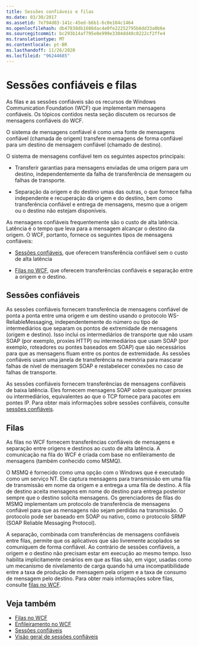 ```yaml
---
title: Sessões confiáveis e filas
ms.date: 03/30/2017
ms.assetid: 7e794d03-141c-45ed-b6b1-6c0e104c1464
ms.openlocfilehash: db47838db1608dac4e0fe22252795b6dd33a0b6e
ms.sourcegitcommit: bc293b14af795e0e999e3304dd40c0222cf2ffe4
ms.translationtype: MT
ms.contentlocale: pt-BR
ms.lasthandoff: 11/26/2020
ms.locfileid: "96244685"
---
```

# <a name="queues-and-reliable-sessions"></a>Sessões confiáveis e filas

As filas e as sessões confiáveis são os recursos de Windows Communication Foundation (WCF) que implementam mensagens confiáveis. Os tópicos contidos nesta seção discutem os recursos de mensagens confiáveis do WCF.  
  
 O sistema de mensagens confiável é como uma fonte de mensagens confiável (chamada de origem) transfere mensagens de forma confiável para um destino de mensagem confiável (chamado de destino).  
  
 O sistema de mensagens confiável tem os seguintes aspectos principais:  
  
- Transferir garantias para mensagens enviadas de uma origem para um destino, independentemente da falha de transferência de mensagem ou falhas de transporte.  
  
- Separação da origem e do destino umas das outras, o que fornece falha independente e recuperação da origem e do destino, bem como transferência confiável e entrega de mensagens, mesmo que a origem ou o destino não estejam disponíveis.  
  
 As mensagens confiáveis frequentemente são o custo de alta latência. Latência é o tempo que leva para a mensagem alcançar o destino da origem. O WCF, portanto, fornece os seguintes tipos de mensagens confiáveis:  
  
- [Sessões confiáveis](reliable-sessions.md), que oferecem transferência confiável sem o custo de alta latência  
  
- [Filas no WCF](queues-in-wcf.md), que oferecem transferências confiáveis e separação entre a origem e o destino.  
  
## <a name="reliable-sessions"></a>Sessões confiáveis  

 As sessões confiáveis fornecem transferência de mensagens confiável de ponta a ponta entre uma origem e um destino usando o protocolo WS-ReliableMessaging, independentemente do número ou tipo de intermediários que separam os pontos de extremidade de mensagens (origem e destino). Isso inclui os intermediários de transporte que não usam SOAP (por exemplo, proxies HTTP) ou intermediários que usam SOAP (por exemplo, roteadores ou pontes baseados em SOAP) que são necessários para que as mensagens fluam entre os pontos de extremidade. As sessões confiáveis usam uma janela de transferência na memória para mascarar falhas de nível de mensagem SOAP e restabelecer conexões no caso de falhas de transporte.  
  
 As sessões confiáveis fornecem transferências de mensagens confiáveis de baixa latência. Eles fornecem mensagens SOAP sobre quaisquer proxies ou intermediários, equivalentes ao que o TCP fornece para pacotes em pontes IP. Para obter mais informações sobre sessões confiáveis, consulte [sessões confiáveis](reliable-sessions.md).  
  
## <a name="queues"></a>Filas  

 As filas no WCF fornecem transferências confiáveis de mensagens e separação entre origens e destinos ao custo de alta latência. A comunicação na fila do WCF é criada com base no enfileiramento de mensagens (também conhecido como MSMQ).  
  
 O MSMQ é fornecido como uma opção com o Windows que é executado como um serviço NT. Ele captura mensagens para transmissão em uma fila de transmissão em nome da origem e a entrega a uma fila de destino. A fila de destino aceita mensagens em nome do destino para entrega posterior sempre que o destino solicita mensagens. Os gerenciadores de filas do MSMQ implementam um protocolo de transferência de mensagens confiável para que as mensagens não sejam perdidas na transmissão. O protocolo pode ser baseado em SOAP ou nativo, como o protocolo SRMP (SOAP Reliable Messaging Protocol).  
  
 A separação, combinada com transferências de mensagens confiáveis entre filas, permite que os aplicativos que são livremente acoplados se comuniquem de forma confiável. Ao contrário de sessões confiáveis, a origem e o destino não precisam estar em execução ao mesmo tempo. Isso habilita implicitamente cenários em que as filas são, em vigor, usadas como um mecanismo de nivelamento de carga quando há uma incompatibilidade entre a taxa de produção de mensagem pela origem e a taxa de consumo de mensagem pelo destino. Para obter mais informações sobre filas, consulte [filas no WCF](queues-in-wcf.md).  
  
## <a name="see-also"></a>Veja também

- [Filas no WCF](queues-in-wcf.md)
- [Enfileiramento no WCF](queuing-in-wcf.md)
- [Sessões confiáveis](reliable-sessions.md)
- [Visão geral de sessões confiáveis](reliable-sessions-overview.md)
